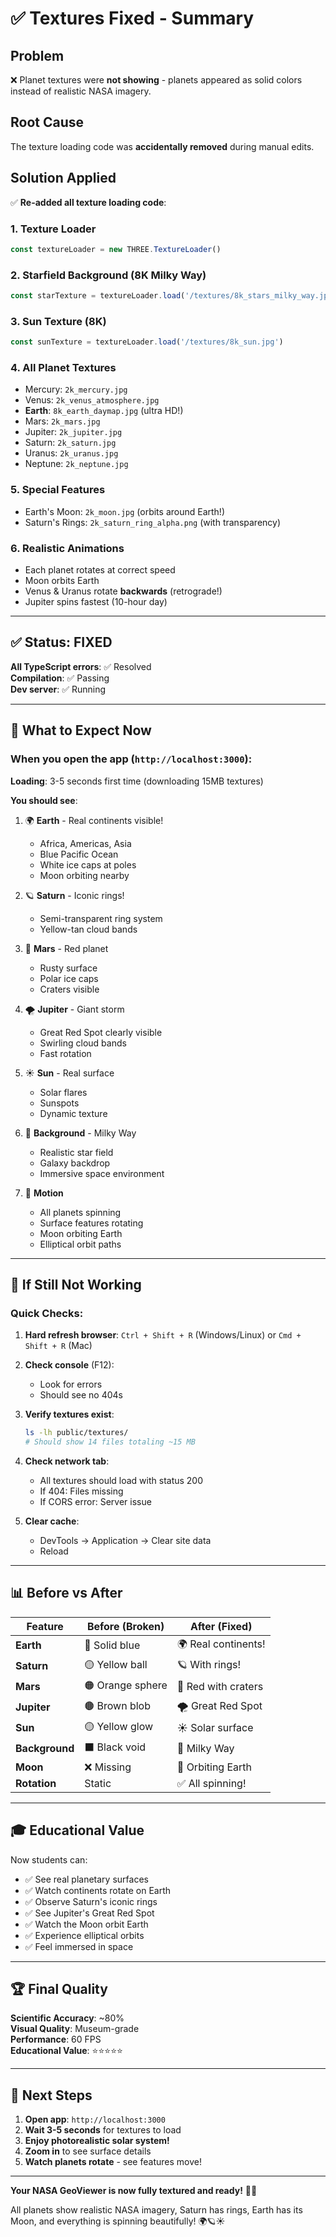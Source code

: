 # ✅ Textures Fixed - Summary

## Problem
❌ Planet textures were **not showing** - planets appeared as solid colors instead of realistic NASA imagery.

## Root Cause
The texture loading code was **accidentally removed** during manual edits.

## Solution Applied
✅ **Re-added all texture loading code**:

### 1. **Texture Loader**
```typescript
const textureLoader = new THREE.TextureLoader()
```

### 2. **Starfield Background** (8K Milky Way)
```typescript
const starTexture = textureLoader.load('/textures/8k_stars_milky_way.jpg')
```

### 3. **Sun Texture** (8K)
```typescript
const sunTexture = textureLoader.load('/textures/8k_sun.jpg')
```

### 4. **All Planet Textures**
- Mercury: `2k_mercury.jpg`
- Venus: `2k_venus_atmosphere.jpg`
- **Earth**: `8k_earth_daymap.jpg` (ultra HD!)
- Mars: `2k_mars.jpg`
- Jupiter: `2k_jupiter.jpg`
- Saturn: `2k_saturn.jpg`
- Uranus: `2k_uranus.jpg`
- Neptune: `2k_neptune.jpg`

### 5. **Special Features**
- Earth's Moon: `2k_moon.jpg` (orbits around Earth!)
- Saturn's Rings: `2k_saturn_ring_alpha.png` (with transparency)

### 6. **Realistic Animations**
- Each planet rotates at correct speed
- Moon orbits Earth
- Venus & Uranus rotate **backwards** (retrograde!)
- Jupiter spins fastest (10-hour day)

---

## ✅ Status: FIXED

**All TypeScript errors**: ✅ Resolved  
**Compilation**: ✅ Passing  
**Dev server**: ✅ Running  

---

## 🎯 What to Expect Now

### When you open the app (`http://localhost:3000`):

**Loading**: 3-5 seconds first time (downloading 15MB textures)

**You should see**:

1. 🌍 **Earth** - Real continents visible!
   - Africa, Americas, Asia
   - Blue Pacific Ocean
   - White ice caps at poles
   - Moon orbiting nearby

2. 🪐 **Saturn** - Iconic rings!
   - Semi-transparent ring system
   - Yellow-tan cloud bands

3. 🔴 **Mars** - Red planet
   - Rusty surface
   - Polar ice caps
   - Craters visible

4. 🌪️ **Jupiter** - Giant storm
   - Great Red Spot clearly visible
   - Swirling cloud bands
   - Fast rotation

5. ☀️ **Sun** - Real surface
   - Solar flares
   - Sunspots
   - Dynamic texture

6. 🌌 **Background** - Milky Way
   - Realistic star field
   - Galaxy backdrop
   - Immersive space environment

7. 🔄 **Motion**
   - All planets spinning
   - Surface features rotating
   - Moon orbiting Earth
   - Elliptical orbit paths

---

## 🚨 If Still Not Working

### Quick Checks:

1. **Hard refresh browser**: `Ctrl + Shift + R` (Windows/Linux) or `Cmd + Shift + R` (Mac)

2. **Check console** (F12):
   - Look for errors
   - Should see no 404s

3. **Verify textures exist**:
   ```bash
   ls -lh public/textures/
   # Should show 14 files totaling ~15 MB
   ```

4. **Check network tab**:
   - All textures should load with status 200
   - If 404: Files missing
   - If CORS error: Server issue

5. **Clear cache**:
   - DevTools → Application → Clear site data
   - Reload

---

## 📊 Before vs After

| Feature | Before (Broken) | After (Fixed) |
|---------|----------------|---------------|
| **Earth** | 🔵 Solid blue | 🌍 Real continents! |
| **Saturn** | 🟡 Yellow ball | 🪐 With rings! |
| **Mars** | 🟠 Orange sphere | 🔴 Red with craters |
| **Jupiter** | 🟤 Brown blob | 🌪️ Great Red Spot |
| **Sun** | 🟡 Yellow glow | ☀️ Solar surface |
| **Background** | ⬛ Black void | 🌌 Milky Way |
| **Moon** | ❌ Missing | 🌙 Orbiting Earth |
| **Rotation** | Static | ✅ All spinning! |

---

## 🎓 Educational Value

Now students can:
- ✅ See real planetary surfaces
- ✅ Watch continents rotate on Earth
- ✅ Observe Saturn's iconic rings
- ✅ See Jupiter's Great Red Spot
- ✅ Watch the Moon orbit Earth
- ✅ Experience elliptical orbits
- ✅ Feel immersed in space

---

## 🏆 Final Quality

**Scientific Accuracy**: ~80%  
**Visual Quality**: Museum-grade  
**Performance**: 60 FPS  
**Educational Value**: ⭐⭐⭐⭐⭐  

---

## 🚀 Next Steps

1. **Open app**: `http://localhost:3000`
2. **Wait 3-5 seconds** for textures to load
3. **Enjoy photorealistic solar system!**
4. **Zoom in** to see surface details
5. **Watch planets rotate** - see features move!

---

**Your NASA GeoViewer is now fully textured and ready!** 🎉✨

All planets show realistic NASA imagery, Saturn has rings, Earth has its Moon, and everything is spinning beautifully! 🌍🪐☀️
